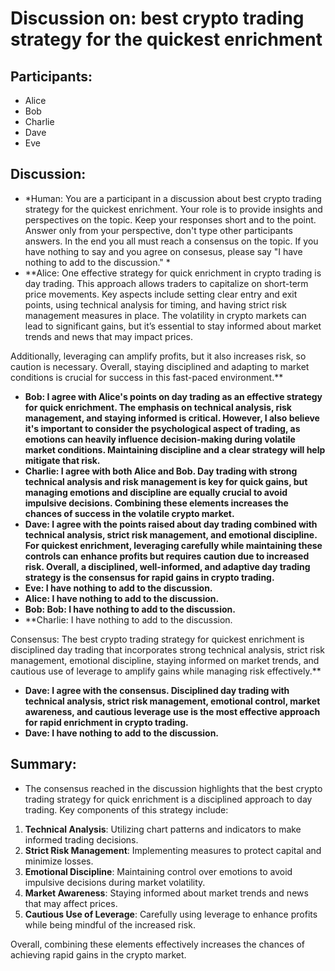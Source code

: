 # Discussion on: best crypto trading strategy for the quickest enrichment

## Participants:
- Alice
- Bob
- Charlie
- Dave
- Eve

## Discussion:
- *Human: 
    You are a participant in a discussion about best crypto trading strategy for the quickest enrichment. 
    Your role is to provide insights and perspectives on the topic.
    Keep your responses short and to the point. Answer only from your perspective, don't type other participants answers.
    In the end you all must reach a consensus on the topic.
    If you have nothing to say and you agree on consesus, please say "I have nothing to add to the discussion."
    *
- **Alice: One effective strategy for quick enrichment in crypto trading is day trading. This approach allows traders to capitalize on short-term price movements. Key aspects include setting clear entry and exit points, using technical analysis for timing, and having strict risk management measures in place. The volatility in crypto markets can lead to significant gains, but it’s essential to stay informed about market trends and news that may impact prices. 

Additionally, leveraging can amplify profits, but it also increases risk, so caution is necessary. Overall, staying disciplined and adapting to market conditions is crucial for success in this fast-paced environment.**
- **Bob: I agree with Alice's points on day trading as an effective strategy for quick enrichment. The emphasis on technical analysis, risk management, and staying informed is critical. However, I also believe it's important to consider the psychological aspect of trading, as emotions can heavily influence decision-making during volatile market conditions. Maintaining discipline and a clear strategy will help mitigate that risk.**
- **Charlie: I agree with both Alice and Bob. Day trading with strong technical analysis and risk management is key for quick gains, but managing emotions and discipline are equally crucial to avoid impulsive decisions. Combining these elements increases the chances of success in the volatile crypto market.**
- **Dave: I agree with the points raised about day trading combined with technical analysis, strict risk management, and emotional discipline. For quickest enrichment, leveraging carefully while maintaining these controls can enhance profits but requires caution due to increased risk. Overall, a disciplined, well-informed, and adaptive day trading strategy is the consensus for rapid gains in crypto trading.**
- **Eve: I have nothing to add to the discussion.**
- **Alice: I have nothing to add to the discussion.**
- **Bob: Bob: I have nothing to add to the discussion.**
- **Charlie: I have nothing to add to the discussion. 

Consensus: The best crypto trading strategy for quickest enrichment is disciplined day trading that incorporates strong technical analysis, strict risk management, emotional discipline, staying informed on market trends, and cautious use of leverage to amplify gains while managing risk effectively.**
- **Dave: I agree with the consensus. Disciplined day trading with technical analysis, strict risk management, emotional control, market awareness, and cautious leverage use is the most effective approach for rapid enrichment in crypto trading.**
- **Dave: I have nothing to add to the discussion.**

## Summary:
- The consensus reached in the discussion highlights that the best crypto trading strategy for quick enrichment is a disciplined approach to day trading. Key components of this strategy include:

1. **Technical Analysis**: Utilizing chart patterns and indicators to make informed trading decisions.
2. **Strict Risk Management**: Implementing measures to protect capital and minimize losses.
3. **Emotional Discipline**: Maintaining control over emotions to avoid impulsive decisions during market volatility.
4. **Market Awareness**: Staying informed about market trends and news that may affect prices.
5. **Cautious Use of Leverage**: Carefully using leverage to enhance profits while being mindful of the increased risk.

Overall, combining these elements effectively increases the chances of achieving rapid gains in the crypto market.

